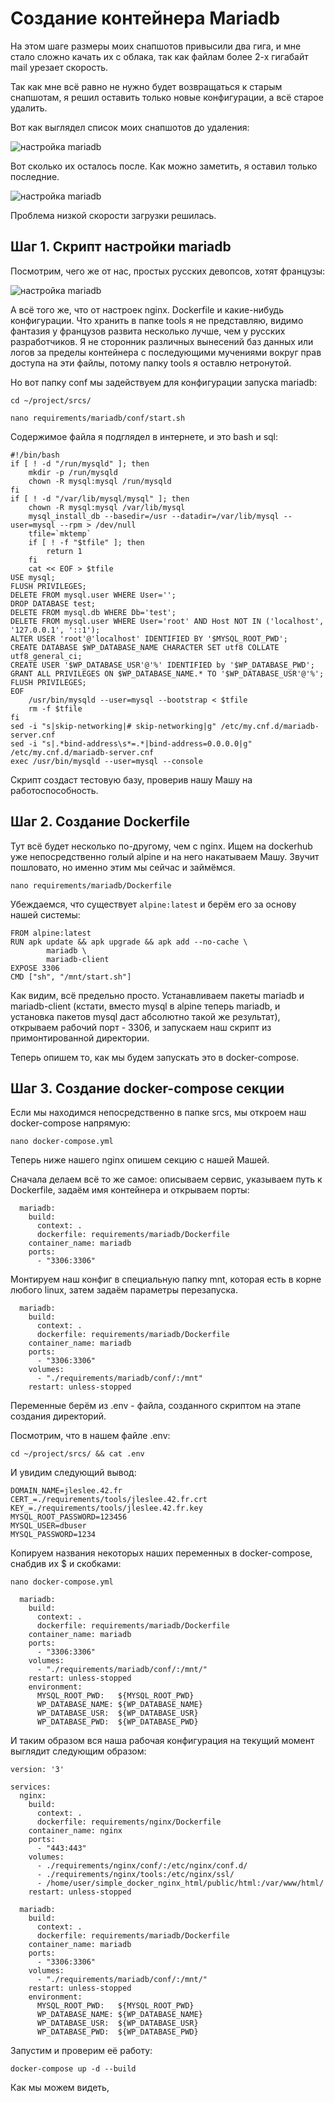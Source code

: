 # Создание контейнера Mariadb

На этом шаге размеры моих снапшотов привысили два гига, и мне стало сложно качать их с облака, так как файлам более 2-х гигабайт mail урезает скорость.

Так как мне всё равно не нужно будет возвращаться к старым снапшотам, я решил оставить только новые конфигурации, а всё старое удалить.

Вот как выглядел список моих снапшотов до удаления:

![настройка mariadb](media/remove_snapshots/step_0.png)

Вот сколько их осталось после. Как можно заметить, я оставил только последние. 

![настройка mariadb](media/remove_snapshots/step_1.png)

Проблема низкой скорости загрузки решилась.

## Шаг 1. Скрипт настройки mariadb

Посмотрим, чего же от нас, простых русских девопсов, хотят французы:

![настройка mariadb](media/docker_mariadb/step_0.png)

А всё того же, что от настроек nginx. Dockerfile и какие-нибудь конфигурации. Что хранить в папке tools я не представляю, видимо фантазия у французов развита несколько лучше, чем у русских разработчиков. Я не сторонник различных вынесений баз данных или логов за пределы контейнера с последующими мучениями вокруг прав доступа на эти файлы, потому папку tools я оставлю нетронутой.

Но вот папку conf мы задействуем для конфигурации запуска mariadb:

```cd ~/project/srcs/```

```nano requirements/mariadb/conf/start.sh```

Содержимое файла я подглядел в интернете, и это bash и sql:

```
#!/bin/bash
if [ ! -d "/run/mysqld" ]; then
	mkdir -p /run/mysqld
	chown -R mysql:mysql /run/mysqld
fi
if [ ! -d "/var/lib/mysql/mysql" ]; then
	chown -R mysql:mysql /var/lib/mysql
	mysql_install_db --basedir=/usr --datadir=/var/lib/mysql --user=mysql --rpm > /dev/null
	tfile=`mktemp`
	if [ ! -f "$tfile" ]; then
		return 1
	fi
	cat << EOF > $tfile
USE mysql;
FLUSH PRIVILEGES;
DELETE FROM	mysql.user WHERE User='';
DROP DATABASE test;
DELETE FROM mysql.db WHERE Db='test';
DELETE FROM mysql.user WHERE User='root' AND Host NOT IN ('localhost', '127.0.0.1', '::1');
ALTER USER 'root'@'localhost' IDENTIFIED BY '$MYSQL_ROOT_PWD';
CREATE DATABASE $WP_DATABASE_NAME CHARACTER SET utf8 COLLATE utf8_general_ci;
CREATE USER '$WP_DATABASE_USR'@'%' IDENTIFIED by '$WP_DATABASE_PWD';
GRANT ALL PRIVILEGES ON $WP_DATABASE_NAME.* TO '$WP_DATABASE_USR'@'%';
FLUSH PRIVILEGES;
EOF
	/usr/bin/mysqld --user=mysql --bootstrap < $tfile
	rm -f $tfile
fi
sed -i "s|skip-networking|# skip-networking|g" /etc/my.cnf.d/mariadb-server.cnf
sed -i "s|.*bind-address\s*=.*|bind-address=0.0.0.0|g" /etc/my.cnf.d/mariadb-server.cnf
exec /usr/bin/mysqld --user=mysql --console
```

Скрипт создаст тестовую базу, проверив нашу Машу на работоспособность.

## Шаг 2. Создание Dockerfile

Тут всё будет несколько по-другому, чем с nginx. Ищем на dockerhub уже непосредственно голый alpine и на него накатываем Машу. Звучит пошловато, но именно этим мы сейчас и займёмся.

```nano requirements/mariadb/Dockerfile```

Убеждаемся, что существует ```alpine:latest``` и берём его за основу нашей системы:

```
FROM alpine:latest
RUN	apk update && apk upgrade && apk add --no-cache \
        mariadb \
        mariadb-client
EXPOSE 3306
CMD ["sh", "/mnt/start.sh"]
```

Как видим, всё предельно просто. Устанавливаем пакеты mariadb и mariadb-client (кстати, вместо mysql в alpine теперь mariadb, и установка пакетов mysql даст абсолютно такой же результат), открываем рабочий порт - 3306, и запускаем наш скрипт из примонтированной директории.


Теперь опишем то, как мы будем запускать это в docker-compose.

## Шаг 3. Создание docker-compose секции

Если мы находимся непосредственно в папке srcs, мы откроем наш docker-compose напрямую:

```nano docker-compose.yml```

Теперь ниже нашего nginx опишем секцию с нашей Машей. 

Сначала делаем всё то же самое: описываем сервис, указываем путь к Dockerfile, задаём имя контейнера и открываем порты:

```
  mariadb:
    build:
      context: .
      dockerfile: requirements/mariadb/Dockerfile
    container_name: mariadb
    ports:
      - "3306:3306"
```

Монтируем наш конфиг в специальную папку mnt, которая есть в корне любого linux, затем задаём параметры перезапуска.

```
  mariadb:
    build:
      context: .
      dockerfile: requirements/mariadb/Dockerfile
    container_name: mariadb
    ports:
      - "3306:3306"
    volumes:
      - "./requirements/mariadb/conf/:/mnt"
    restart: unless-stopped
```

Переменные берём из .env - файла, созданного скриптом на этапе создания директорий.

Посмотрим, что в нашем файле .env:

```cd ~/project/srcs/ && cat .env```

И увидим следующий вывод:

```
DOMAIN_NAME=jleslee.42.fr
CERT_=./requirements/tools/jleslee.42.fr.crt
KEY_=./requirements/tools/jleslee.42.fr.key
MYSQL_ROOT_PASSWORD=123456
MYSQL_USER=dbuser
MYSQL_PASSWORD=1234
```

Копируем названия некоторых наших переменных в docker-compose, снабдив их $ и скобками:

```nano docker-compose.yml```

```
  mariadb:
    build:
      context: .
      dockerfile: requirements/mariadb/Dockerfile
    container_name: mariadb
    ports:
      - "3306:3306"
    volumes:
      - "./requirements/mariadb/conf/:/mnt/"
    restart: unless-stopped
    environment:
      MYSQL_ROOT_PWD:   ${MYSQL_ROOT_PWD}
      WP_DATABASE_NAME: ${WP_DATABASE_NAME}
      WP_DATABASE_USR:  ${WP_DATABASE_USR}
      WP_DATABASE_PWD:  ${WP_DATABASE_PWD}
```

И таким образом вся наша рабочая конфигурация на текущий момент выглядит следующим образом:

```
version: '3'

services:
  nginx:
    build:
      context: .
      dockerfile: requirements/nginx/Dockerfile
    container_name: nginx
    ports:
      - "443:443"
    volumes:
      - ./requirements/nginx/conf/:/etc/nginx/conf.d/
      - ./requirements/nginx/tools:/etc/nginx/ssl/
      - /home/user/simple_docker_nginx_html/public/html:/var/www/html/
    restart: unless-stopped

  mariadb:
    build:
      context: .
      dockerfile: requirements/mariadb/Dockerfile
    container_name: mariadb
    ports:
      - "3306:3306"
    volumes:
      - "./requirements/mariadb/conf/:/mnt/"
    restart: unless-stopped
    environment:
      MYSQL_ROOT_PWD:   ${MYSQL_ROOT_PWD}
      WP_DATABASE_NAME: ${WP_DATABASE_NAME}
      WP_DATABASE_USR:  ${WP_DATABASE_USR}
      WP_DATABASE_PWD:  ${WP_DATABASE_PWD}
```

Запустим и проверим её работу:

```docker-compose up -d --build```

Как мы можем видеть, 